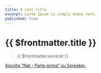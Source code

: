 ```yaml
---
title: A cool title
excerpt: Lorem Ipsum is simply dummy text.
published: true
---
```


# {{ $frontmatter.title }}
> {{ $frontmatter.excerpt }}

<a class="spreaker-player" href="https://www.spreaker.com/episode/43413249" data-resource="episode_id=43413249" data-width="100%" data-height="200px" data-theme="dark" data-playlist="false" data-playlist-continuous="false" data-autoplay="false" data-live-autoplay="false" data-chapters-image="true" data-episode-image-position="right" data-hide-logo="false" data-hide-likes="false" data-hide-comments="false" data-hide-sharing="false" data-hide-download="true">Ascolta "Nat - Parte prima" su Spreaker.</a>
